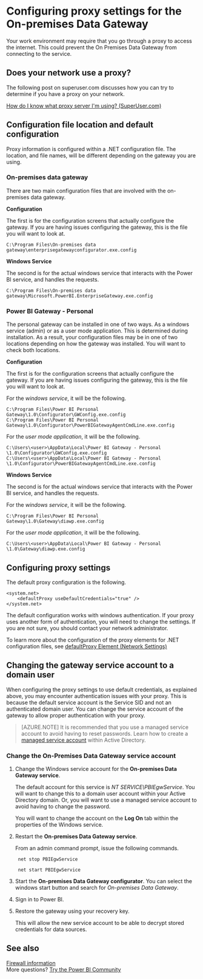 <properties
pageTitle="Configuring proxy settings for the On-premises Data Gateway"
description="Information regarding configuration of proxy settings for the on-premises data gateway."
services="powerbi"
documentationCenter=""
authors="guyinacube"
manager="erikre"
backup=""
editor=""
tags=""
qualityFocus="no"
qualityDate=""/>

<tags
ms.service="powerbi"
ms.devlang="NA"
ms.topic="article"
ms.tgt_pltfrm="na"
ms.workload="powerbi"
ms.date="12/07/2016"
ms.author="asaxton"/>
# Configuring proxy settings for the On-premises Data Gateway

Your work environment may require that you go through a proxy to access the internet. This could prevent the On Premises Data Gateway from connecting to the service.

## Does your network use a proxy?

The following post on superuser.com discusses how you can try to determine if you have a proxy on your network.

[How do I know what proxy server I'm using? (SuperUser.com)](https://superuser.com/questions/346372/how-do-i-know-what-proxy-server-im-using)

## Configuration file location and default configuration

Proxy information is configured within a .NET configuration file. The location, and file names, will be different depending on the gateway you are using.

### On-premises data gateway

There are two main configuration files that are involved with the on-premises data gateway.

**Configuration**

The first is for the configuration screens that actually configure the gateway. If you are having issues configuring the gateway, this is the file you will want to look at.

    C:\Program Files\On-premises data gateway\enterprisegatewayconfigurator.exe.config

**Windows Service**

The second is for the actual windows service that interacts with the Power BI service, and handles the requests.

    C:\Program Files\On-premises data gateway\Microsoft.PowerBI.EnterpriseGateway.exe.config

### Power BI Gateway - Personal

The personal gateway can be installed in one of two ways. As a windows service (admin) or as a user mode application. This is determined during installation. As a result, your configuration files may be in one of two locations depending on how the gateway was installed. You will want to check both locations.

**Configuration**

The first is for the configuration screens that actually configure the gateway. If you are having issues configuring the gateway, this is the file you will want to look at.

For the *windows service*, it will be the following.

    C:\Program Files\Power BI Personal Gateway\1.0\Configurator\GWConfig.exe.config
    C:\Program Files\Power BI Personal Gateway\1.0\Configurator\PowerBIGatewayAgentCmdLine.exe.config

For the *user mode application*, it will be the following.

    C:\Users\<user>\AppData\Local\Power BI Gateway - Personal \1.0\Configurator\GWConfig.exe.config
    C:\Users\<user>\AppData\Local\Power BI Gateway - Personal \1.0\Configurator\PowerBIGatewayAgentCmdLine.exe.config

**Windows Service**

The second is for the actual windows service that interacts with the Power BI service, and handles the requests.

For the *windows service*, it will be the following.

    C:\Program Files\Power BI Personal Gateway\1.0\Gateway\diawp.exe.config

For the *user mode application*, it will be the following.

    C:\Users\<user>\AppData\Local\Power BI Gateway - Personal \1.0\Gateway\diawp.exe.config

## Configuring proxy settings

The default proxy configuration is the following.

    <system.net>
        <defaultProxy useDefaultCredentials="true" />
    </system.net>

The default configuration works with windows authentication. If your proxy uses another form of authentication, you will need to change the settings. If you are not sure, you should contact your network administrator.

To learn more about the configuration of the proxy elements for .NET configuration files, see [defaultProxy Element (Network Settings)](https://msdn.microsoft.com/library/kd3cf2ex.aspx)

## Changing the gateway service account to a domain user

When configuring the proxy settings to use default credentials, as explained above, you may encounter authentication issues with your proxy. This is because the default service account is the Service SID and not an authenticated domain user. You can change the service account of the gateway to allow proper authentication with your proxy.

> [AZURE.NOTE] It is recommended that you use a managed service account to avoid having to reset passwords. Learn how to create a [managed service account](https://technet.microsoft.com/library/dd548356.aspx) within Active Directory.

### Change the On-Premises Data Gateway service account

1. Change the Windows service account for the **On-premises Data Gateway service**. 

    The default account for this service is *NT SERVICE\PBIEgwService*. You will want to change this to a domain user account within your Active Directory domain. Or, you will want to use a managed service account to avoid having to change the password.

    You will want to change the account on the **Log On** tab within the properties of the Windows service.

2. Restart the **On-premises Data Gateway service**.

    From an admin command prompt, issue the following commands.

        net stop PBIEgwService

        net start PBIEgwService

3. Start the **On-premises Data Gateway configurator**. You can select the windows start button and search for *On-premises Data Gateway*.

4. Sign in to Power BI.

5. Restore the gateway using your recovery key.

    This will allow the new service account to be able to decrypt stored credentials for data sources.

## See also

[Firewall information](powerbi-gateway-onprem-tshoot.md#firewall-or-proxy)  
More questions? [Try the Power BI Community](http://community.powerbi.com/)